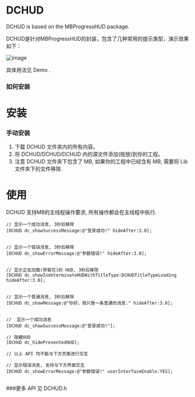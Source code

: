 # DCHUD
DCHUD is based on the MBProgressHUD package.

DCHUD是针对MBProgressHUD的封装，包含了几种常用的提示类型，演示效果如下：

![image](http://raw.github.com/CoderXWChu/DCHUD/master/screenshots/DCHUD.gif)

具体用法见 Demo .

### 如何安装

安装
==============

### 手动安装

1. 下载 DCHUD 文件夹内的所有内容。
2. 将 DCHUD/DCHUD/DCHUD 内的源文件添加(拖放)到你的工程。
3. 注意 DCHUD 文件夹下包含了 MB, 如果你的工程中已经含有 MB, 需要将 Lib 文件夹下的文件移除.

使用
==============

DCHUD 支持MB的主线程操作要求, 所有操作都会在主线程中执行. 

```objc
// 显示一个成功消息, 3秒后移除
[DCHUD dc_showSuccessMessage:@"登录成功!" hideAfter:3.0];


// 显示一个错误消息, 3秒后移除
[DCHUD dc_showErrorMessage:@"参数错误!" hideAfter:3.0];


// 显示正在加载(带菊花)的 HUD, 3秒后移除
[DCHUD dc_showIndeterminateHUDWithTitleType:DCHUDTitleTypeLoading hideAfter:3.0];


// 显示一个普通消息, 3秒后移除
[DCHUD dc_showMessage:@"你好，我只是一条普通的消息." hideAfter:3.0];


//  显示一个成功消息
[DCHUD dc_showSuccessMessage:@"登录成功!"];

// 隐藏HUD
[DCHUD dc_hidePresentedHUD];

// 以上 API 均不能与下方页面进行交互

// 显示错误消息, 支持与下方界面交互
[DCHUD dc_showErrorMessage:@"参数错误!" userInterfaceEnable:YES];


```

###更多 API 见 DCHUD.h


